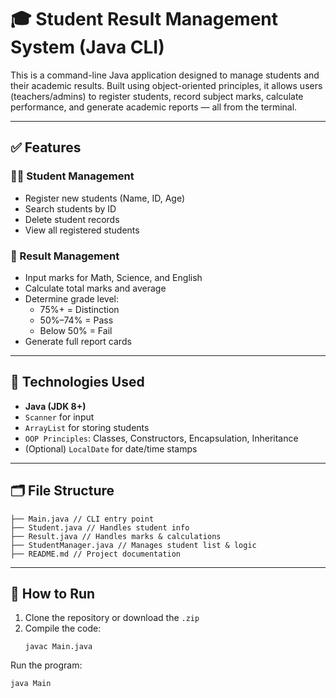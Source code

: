 # 🎓 Student Result Management System (Java CLI)

This is a command-line Java application designed to manage students and their academic results. Built using object-oriented principles, it allows users (teachers/admins) to register students, record subject marks, calculate performance, and generate academic reports — all from the terminal.

---

## ✅ Features

### 🧑‍🎓 Student Management
- Register new students (Name, ID, Age)
- Search students by ID
- Delete student records
- View all registered students

### 📝 Result Management
- Input marks for Math, Science, and English
- Calculate total marks and average
- Determine grade level:
  - 75%+ = Distinction
  - 50%–74% = Pass
  - Below 50% = Fail
- Generate full report cards

---

## 🔧 Technologies Used

- **Java (JDK 8+)**
- `Scanner` for input
- `ArrayList` for storing students
- `OOP Principles`: Classes, Constructors, Encapsulation, Inheritance
- (Optional) `LocalDate` for date/time stamps

---

## 🗂️ File Structure

```📁 student-result-system/
├── Main.java // CLI entry point
├── Student.java // Handles student info
├── Result.java // Handles marks & calculations
├── StudentManager.java // Manages student list & logic
├── README.md // Project documentation
```

---

## 📌 How to Run

1. Clone the repository or download the `.zip`
2. Compile the code:
   ```
   javac Main.java
Run the program:
```
java Main
